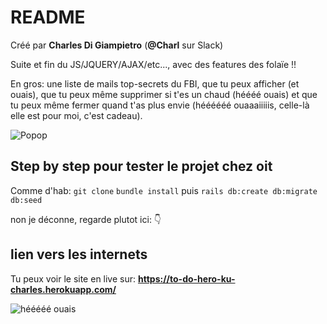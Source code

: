 # README

Créé par **Charles Di Giampietro** (**@Charl** sur Slack)

Suite et fin du JS/JQUERY/AJAX/etc..., avec des features des folaïe !!

En gros: une liste de mails top-secrets du FBI, que tu peux afficher (et ouais), que tu peux même supprimer si t'es un chaud (héééé ouais)
et que tu peux même fermer quand t'as plus envie (héééééé ouaaaiiiiis, celle-là elle est pour moi, c'est cadeau).

![Popop](https://media.giphy.com/media/xT9DPMkJhMGZtCq6UE/giphy.gif)

## Step by step pour tester le projet chez oit

Comme d'hab: `git clone` `bundle install` puis `rails db:create db:migrate db:seed`

non je déconne, regarde plutot ici: 👇

## lien vers les internets

Tu peux voir le site en live sur: **https://to-do-hero-ku-charles.herokuapp.com/**


![hééééé ouais](https://media.giphy.com/media/fx2jyASgCsnNSDc0CA/giphy.gif)
